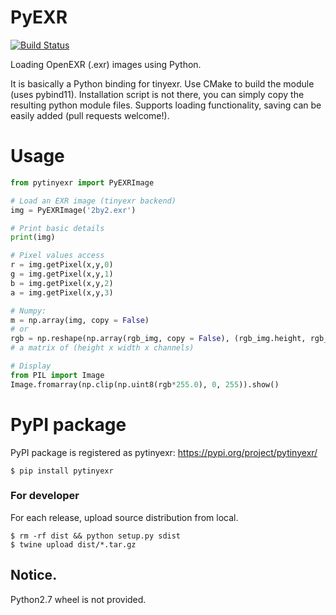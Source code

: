 # PyEXR

[![Build Status](https://travis-ci.org/syoyo/PyEXR.svg?branch=master)](https://travis-ci.org/syoyo/PyEXR)

Loading OpenEXR (.exr) images using Python.

It is basically a Python binding for tinyexr. Use CMake to build the module (uses pybind11). Installation script is not there, you can simply copy the resulting python module files. Supports loading functionality, saving can be easily added (pull requests welcome!).

# Usage
```python
from pytinyexr import PyEXRImage

# Load an EXR image (tinyexr backend)
img = PyEXRImage('2by2.exr')

# Print basic details
print(img)

# Pixel values access
r = img.getPixel(x,y,0)
g = img.getPixel(x,y,1)
b = img.getPixel(x,y,2)
a = img.getPixel(x,y,3)

# Numpy:
m = np.array(img, copy = False)
# or
rgb = np.reshape(np.array(rgb_img, copy = False), (rgb_img.height, rgb_img.width, 4))
# a matrix of (height x width x channels)

# Display
from PIL import Image
Image.fromarray(np.clip(np.uint8(rgb*255.0), 0, 255)).show()
```

# PyPI package

PyPI package is registered as pytinyexr: https://pypi.org/project/pytinyexr/

```
$ pip install pytinyexr
```

### For developer

For each release, upload source distribution from local.

```
$ rm -rf dist && python setup.py sdist
$ twine upload dist/*.tar.gz
```



## Notice.

Python2.7 wheel is not provided.
